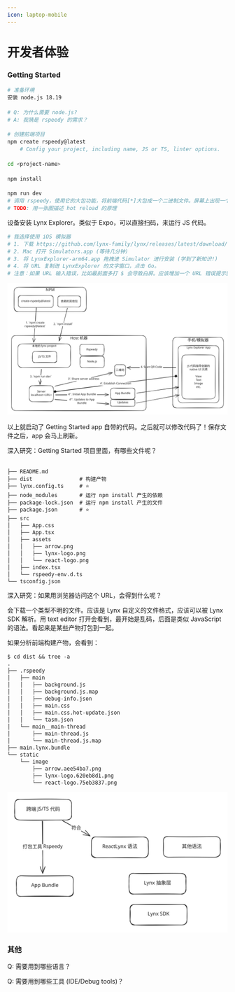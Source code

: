 ```yaml
---
icon: laptop-mobile
---
```


# 开发者体验

### Getting Started

```bash
# 准备环境
安装 node.js 18.19 

# Q: 为什么需要 node.js? 
# A: 我猜是 rspeedy 的需求？

# 创建前端项目
npm create rspeedy@latest
    # Config your project, including name, JS or TS, linter options. 

cd <project-name>

npm install

npm run dev
# 调用 rspeedy，使用它的大包功能，将前端代码[*]大包成一个二进制文件。屏幕上出现一个二维码。
# TODO: 用一张图描述 hot reload 的原理
```

设备安装 Lynx Explorer。类似于 Expo，可以直接扫码，来运行 JS 代码。

```bash
# 我选择使用 iOS 模拟器
# 1. 下载 https://github.com/lynx-family/lynx/releases/latest/download/LynxExplorer-arm64.app.tar.gz 并解压
# 2. Mac 打开 Simulators.app (等待几分钟) 
# 3. 将 LynxExplorer-arm64.app 拖拽进 Simulator 进行安装 (学到了新知识!)
# 4. 将 URL 复制进 LynxExplorer 的文字窗口，点击 Go。
# 注意：如果 URL 输入错误，比如最前面多打 $ 会导致白屏。应该增加一个 URL 错误提示窗口。
```

<img src=".gitbook/assets/file.excalidraw (1).svg" alt="" class="gitbook-drawing">

以上就启动了 Getting Started app 自带的代码。之后就可以修改代码了！保存文件之后，app 会马上刷新。



深入研究：Getting Started 项目里面，有哪些文件呢？

```

├── README.md
├── dist               # 构建产物
├── lynx.config.ts     # ⭐️
├── node_modules       # 运行 npm install 产生的依赖
├── package-lock.json  # 运行 npm install 产生的文件
├── package.json       # ⭐️
├── src
│   ├── App.css
│   ├── App.tsx
│   ├── assets
│   │   ├── arrow.png
│   │   ├── lynx-logo.png
│   │   └── react-logo.png
│   ├── index.tsx
│   └── rspeedy-env.d.ts
└── tsconfig.json      
```





深入研究：如果用浏览器访问这个 URL，会得到什么呢？

会下载一个类型不明的文件。应该是 Lynx 自定义的文件格式，应该可以被 Lynx SDK 解析。用 text editor 打开会看到，最开始是乱码，后面是类似 JavaScript 的语法。看起来是某些产物打包到一起。

如果分析前端构建产物，会看到：

```
$ cd dist && tree -a
.
├── .rspeedy
│   ├── main
│   │   ├── background.js
│   │   ├── background.js.map
│   │   ├── debug-info.json
│   │   ├── main.css    
│   │   ├── main.css.hot-update.json
│   │   └── tasm.json
│   └── main__main-thread
│       ├── main-thread.js
│       └── main-thread.js.map
├── main.lynx.bundle
└── static
    └── image
        ├── arrow.aee54ba7.png
        ├── lynx-logo.620eb8d1.png
        └── react-logo.75eb3837.png
```





<img src=".gitbook/assets/file.excalidraw.svg" alt="" class="gitbook-drawing">



### 其他

Q: 需要用到哪些语言？

Q: 需要用到哪些工具 (IDE/Debug tools)？
